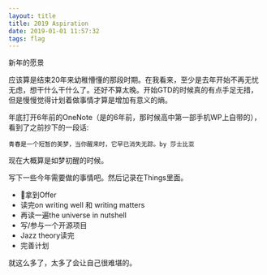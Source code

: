 ```yaml
---
layout: title
title: 2019 Aspiration
date: 2019-01-01 11:57:32
tags: flag
---
```


新年的愿景

应该算是结束20年来幼稚懵懂的那段时期。在我看来，至少是去年开始不再无忧无虑，想干什么干什么了。还好不算太晚。开始GTD的时候真的有点手足无措，但是慢慢觉得计划着做事情才算是增加有意义的熵。

年底打开6年前的OneNote（是的6年前，那时候高中第一部手机WP上自带的），看到了之前抄下的一段话:

```
青春是一个短暂的美梦，当你醒来时，它早已消失无踪。by 莎士比亚
```
现在大概算是如梦初醒的时候。

写下一些今年需要做的事情吧。然后记录在Things里面。

+ 拿到Offer
+ 读完on writing well 和 writing matters
+ 再读一遍the universe in nutshell
+ 写/参与一个开源项目
+ Jazz theory读完
+ 完善计划

就这么多了，太多了会让自己很难堪的。